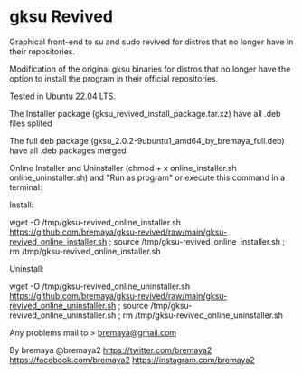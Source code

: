 # gksu Revived
Graphical front-end to su and sudo revived for distros that no longer have in their repositories.

Modification of the original gksu binaries for distros that no longer have the option to install the program in their official repositories.

Tested in Ubuntu 22.04 LTS.

The Installer package (gksu_revived_install_package.tar.xz) have all .deb files splited

The full deb package (gksu_2.0.2-9ubuntu1_amd64_by_bremaya_full.deb) have all .deb packages merged

Online Installer and Uninstaller (chmod + x online_installer.sh online_uninstaller.sh) and "Run as program" 
or execute this command in a terminal:

Install:

wget -O /tmp/gksu-revived_online_installer.sh https://github.com/bremaya/gksu-revived/raw/main/gksu-revived_online_installer.sh ; source /tmp/gksu-revived_online_installer.sh ;  rm /tmp/gksu-revived_online_installer.sh

Uninstall:

wget -O /tmp/gksu-revived_online_uninstaller.sh https://github.com/bremaya/gksu-revived/raw/main/gksu-revived_online_uninstaller.sh ; source /tmp/gksu-revived_online_uninstaller.sh ;  rm /tmp/gksu-revived_online_uninstaller.sh

Any problems mail to > bremaya@gmail.com

By bremaya @bremaya2 https://twitter.com/bremaya2 https://facebook.com/bremaya2 https://instagram.com/bremaya2
